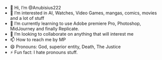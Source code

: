 - 👋 Hi, I’m @Anubisius222
- 👀 I’m interested in AI, Watches, Video Games, mangas, comics, movies and a lot of stuff
- 🌱 I’m currently learning to use Adobe premiere Pro, Photoshop, MidJourney and finally Replicate.
- 💞️ I’m looking to collaborate on anything that will interest me
- 📫 How to reach me by MP
- 😄 Pronouns: God, superior entity, Death, The Justice
- ⚡ Fun fact: I hate pronouns stuff.

<!---
Anubisius222/Anubisius222 is a ✨ special ✨ repository because its `README.md` (this file) appears on your GitHub profile.
You can click the Preview link to take a look at your changes.
--->
